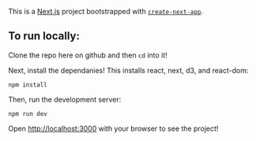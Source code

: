 This is a [Next.js](https://nextjs.org) project bootstrapped with [`create-next-app`](https://nextjs.org/docs/app/api-reference/cli/create-next-app).

## To run locally:

Clone the repo here on github and then `cd` into it!

Next, install the dependanies! This installs react, next, d3, and react-dom: 
```
npm install
```

Then, run the development server:

```
npm run dev
```

Open [http://localhost:3000](http://localhost:3000) with your browser to see the project!

